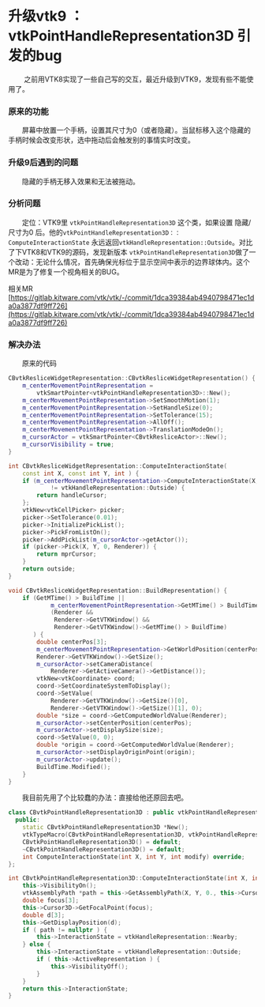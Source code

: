 # 升级vtk9 ：vtkPointHandleRepresentation3D  引发的bug


&emsp;&emsp; 之前用VTK8实现了一些自己写的交互，最近升级到VTK9，发现有些不能使用了。

### 原来的功能

&emsp;&emsp;屏幕中放置一个手柄，设置其尺寸为0（或者隐藏）。当鼠标移入这个隐藏的手柄时候会改变形状，选中拖动后会触发别的事情实时改变。



### 升级9后遇到的问题

&emsp;&emsp;隐藏的手柄无移入效果和无法被拖动。


### 分析问题

&emsp;&emsp;定位：VTK9里 `vtkPointHandleRepresentation3D` 这个类，如果设置 隐藏/尺寸为0 后。他的`vtkPointHandleRepresentation3D：：ComputeInteractionState` 永远返回`vtkHandleRepresentation::Outside`。对比了下VTK8和VTK9的源码，发现新版本 `vtkPointHandleRepresentation3D`做了一个改动：无论什么情况，首先确保光标位于显示空间中表示的边界球体内。这个MR是为了修复一个视角相关的BUG。

相关MR [https://gitlab.kitware.com/vtk/vtk/-/commit/1dca39384ab4940798471ec1da0a3877df9ff726](https://gitlab.kitware.com/vtk/vtk/-/commit/1dca39384ab4940798471ec1da0a3877df9ff726)

### 解决办法

&emsp;&emsp;原来的代码

```cpp
CBvtkResliceWidgetRepresentation::CBvtkResliceWidgetRepresentation() {
    m_centerMovementPointRepresentation =
        vtkSmartPointer<vtkPointHandleRepresentation3D>::New();
    m_centerMovementPointRepresentation->SetSmoothMotion(1);
    m_centerMovementPointRepresentation->SetHandleSize(0);
    m_centerMovementPointRepresentation->SetTolerance(15);
    m_centerMovementPointRepresentation->AllOff();
    m_centerMovementPointRepresentation->TranslationModeOn();
    m_cursorActor = vtkSmartPointer<CBvtkResliceActor>::New();
    m_cursorVisibility = true;
}

int CBvtkResliceWidgetRepresentation::ComputeInteractionState(
    const int X, const int Y, int ) {
    if (m_centerMovementPointRepresentation->ComputeInteractionState(X, Y)
            != vtkHandleRepresentation::Outside) {
        return handleCursor;
    };
    vtkNew<vtkCellPicker> picker;
    picker->SetTolerance(0.01);
    picker->InitializePickList();
    picker->PickFromListOn();
    picker->AddPickList(m_cursorActor->getActor());
    if (picker->Pick(X, Y, 0, Renderer)) {
        return mprCursor;
    }
    return outside;
}

void CBvtkResliceWidgetRepresentation::BuildRepresentation() {
    if (GetMTime() > BuildTime ||
            m_centerMovementPointRepresentation->GetMTime() > BuildTime ||
            (Renderer &&
             Renderer->GetVTKWindow() &&
             Renderer->GetVTKWindow()->GetMTime() > BuildTime)
       ) {
        double centerPos[3];
        m_centerMovementPointRepresentation->GetWorldPosition(centerPos);
        Renderer->GetVTKWindow()->GetSize();
        m_cursorActor->setCameraDistance(
            Renderer->GetActiveCamera()->GetDistance());
        vtkNew<vtkCoordinate> coord;
        coord->SetCoordinateSystemToDisplay();
        coord->SetValue(
            Renderer->GetVTKWindow()->GetSize()[0],
            Renderer->GetVTKWindow()->GetSize()[1], 0);
        double *size = coord->GetComputedWorldValue(Renderer);
        m_cursorActor->setCenterPosition(centerPos);
        m_cursorActor->setDisplaySize(size);
        coord->SetValue(0, 0);
        double *origin = coord->GetComputedWorldValue(Renderer);
        m_cursorActor->setDisplayOriginPoint(origin);
        m_cursorActor->update();
        BuildTime.Modified();
    }
}

```



&emsp;&emsp;我目前先用了个比较蠢的办法：直接给他还原回去吧。


```cpp
class CBvtkPointHandleRepresentation3D : public vtkPointHandleRepresentation3D {
  public:
    static CBvtkPointHandleRepresentation3D *New();
    vtkTypeMacro(CBvtkPointHandleRepresentation3D, vtkPointHandleRepresentation3D);
    CBvtkPointHandleRepresentation3D() = default;
    ~CBvtkPointHandleRepresentation3D() = default;
    int ComputeInteractionState(int X, int Y, int modify) override;
};

int CBvtkPointHandleRepresentation3D::ComputeInteractionState(int X, int Y, int ) {
    this->VisibilityOn();
    vtkAssemblyPath *path = this->GetAssemblyPath(X, Y, 0., this->CursorPicker);
    double focus[3];
    this->Cursor3D->GetFocalPoint(focus);
    double d[3];
    this->GetDisplayPosition(d);
    if ( path != nullptr ) {
        this->InteractionState = vtkHandleRepresentation::Nearby;
    } else {
        this->InteractionState = vtkHandleRepresentation::Outside;
        if ( this->ActiveRepresentation ) {
            this->VisibilityOff();
        }
    }
    return this->InteractionState;
}

```




